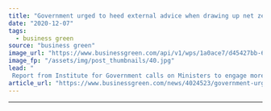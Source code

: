 ```yaml
---
title: "Government urged to heed external advice when drawing up net zero policies"
date: "2020-12-07"
tags: 
  - business green
source: "business green"
image_url: "https://www.businessgreen.com/api/v1/wps/1a0ace7/d45427bb-6cc0-40dc-a435-8bf41c086150/6/houses-of-parliament-westminster-commons-lords-185x114.jpg"
image_fp: "/assets/img/post_thumbnails/40.jpg"
lead: "
 Report from Institute for Government calls on Ministers to engage more extensively with external sources of evidence and analysis when designing energy policies, warning that departments have 'at times been too insular' ..."
article_url: "https://www.businessgreen.com/news/4024523/government-urged-heed-external-advice-drawing-net-zero-policies"
---
```


---
